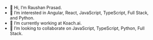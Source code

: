 - 👋 Hi, I’m Raushan Prasad.
- 👀 I’m interested in Angular, React, JavaScript, TypeScript, Full Stack, and Python.
- 🌱 I’m currently working at Koach.ai.
- 💞️ I’m looking to collaborate on JavaScript, TypeScript, Python, Full Stack.
